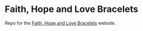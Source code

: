 # Faith, Hope and Love Bracelets

Repo for the [Faith, Hope and Love Bracelets](fhlbracelets.com) website.

